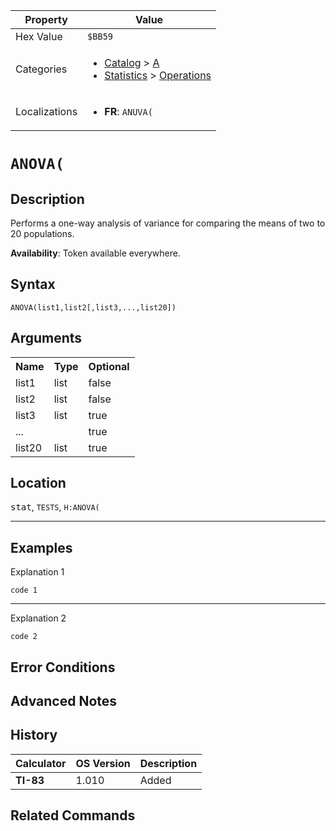 | Property      | Value |
|---------------|-------|
| Hex Value     | `$BB59`|
| Categories    | <ul><li>[Catalog](<../categories/Catalog.md>) > [A](<../categories/Catalog.md#A>)</li><li>[Statistics](<../categories/Statistics.md>) > [Operations](<../categories/Statistics.md#Operations>)</li></ul> |
| Localizations | <ul><li><b>FR</b>: `ANUVA(`</li></ul> |

# `ANOVA(`

## Description
Performs a one-way analysis of variance for comparing the means of two to 20 populations.


<b>Availability</b>: Token available everywhere.

## Syntax
`ANOVA(list1,list2[,list3,...,list20])`

## Arguments
<table>
<tr><th>Name</th><th>Type</th><th>Optional</th></tr>

<tr><td>list1</td><td>list</td><td>false</td></tr>

<tr><td>list2</td><td>list</td><td>false</td></tr>

<tr><td>list3</td><td>list</td><td>true</td></tr>

<tr><td>...</td><td></td><td>true</td></tr>

<tr><td>list20</td><td>list</td><td>true</td></tr>

</table>

## Location
<kbd>stat</kbd>, `TESTS`, `H:ANOVA(`
<hr>

## Examples

Explanation 1
```ti-basic
code 1
```
---
Explanation 2
```ti-basic
code 2
```

## Error Conditions


## Advanced Notes


## History
| Calculator | OS Version | Description |
|------------|------------|-------------|
| <b>TI-83</b> | 1.010 | Added

## Related Commands

    